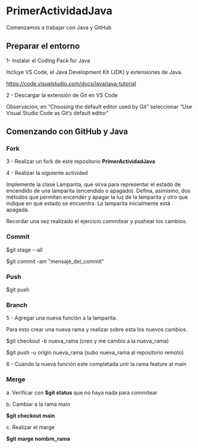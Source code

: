 # PrimerActividadJava
Comenzamos a trabajar con Java y GitHub

## Preparar el entorno

1- Instalar el Coding Pack for Java 

Incluye VS Code, el Java Development Kit (JDK) y extensiones de Java.

https://code.visualstudio.com/docs/java/java-tutorial

2 - Descargar la extensión de Git en VS Code

Observación, en “Choosing the default editor used by Git” seleccionar “Use Visual Studio Code as Git’s default editor”

## Comenzando con GitHub y Java
### Fork

3 - Realizar un fork de este repositorio **PrimerActividadJava**

4 - Realizar la siguiente actividad

Implemente la clase Lamparita, que sirva para representar el estado de encendido de una lamparita (encendido o apagado). Defina, asimismo, dos métodos que permitan encender y apagar la luz de la lamparita y otro que indique en qué estado se encuentra. La lamparita inicialmente está apagada.

Recordar una vez realizado el ejercicio commitear y pushear los cambios.

### Commit 

$git stage --all

$git commit -am "mensaje_del_commit"

### Push

$git push

### Branch

5 - Agregar una nueva función a la lamparita.

Para esto crear una nueva rama y realizar sobre esta los nuevos cambios.

$git checkout -b nueva_rama      (creo y me cambio a la nueva_rama)

$git push -u origin nueva_rama   (subo nueva_rama al repositorio remoto)

6 - Cuando la nueva función este completada unir la rama feature al main

### Merge

a. Verificar con
**$git status**
que no haya nada para commitear

b. Cambiar a la rama main

**$git checkout main**

c. Realizar el marge

**$git marge nombre_rama**
